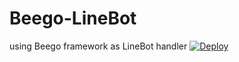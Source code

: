 # Beego-LineBot
using Beego framework as LineBot handler
<a href="https://heroku.com/deploy">
  <img src="https://www.herokucdn.com/deploy/button.svg" alt="Deploy">
</a>
